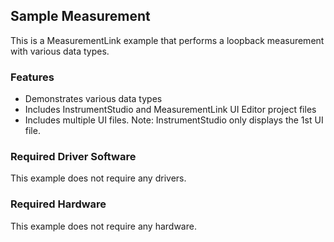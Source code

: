 ## Sample Measurement

This is a MeasurementLink example that performs a loopback measurement with
various data types.

### Features

- Demonstrates various data types
- Includes InstrumentStudio and MeasurementLink UI Editor project files
- Includes multiple UI files. Note: InstrumentStudio only displays the 1st UI file.

### Required Driver Software

This example does not require any drivers.

### Required Hardware

This example does not require any hardware.